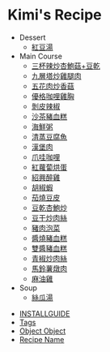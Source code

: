 # Kimi's Recipe

- Dessert
  * [紅豆湯](dessert/紅豆湯.md)
- Main Course
  * [三杯辣炒杏鮑菇+豆乾](main_course/三杯辣炒杏鮑菇+豆乾.md)
  * [九層塔炒雞腿肉](main_course/九層塔炒雞腿肉.md)
  * [五花肉炒香菇](main_course/五花肉炒香菇.md)
  * [優格咖哩雞胸](main_course/優格咖哩雞胸.md)
  * [剝皮辣椒](main_course/剝皮辣椒.md)
  * [沙茶豬血糕](main_course/沙茶豬血糕.md)
  * [海鮮粥](main_course/海鮮粥.md)
  * [清蒸豆腐魚](main_course/清蒸豆腐魚.md)
  * [漢堡肉](main_course/漢堡肉.md)
  * [爪哇咖哩](main_course/爪哇咖哩.md)
  * [紅蘿蔔烘蛋](main_course/紅蘿蔔烘蛋.md)
  * [紹興醉雞](main_course/紹興醉雞.md)
  * [胡椒蝦](main_course/胡椒蝦.md)
  * [茄燒豆皮](main_course/茄燒豆皮.md)
  * [豆乾杏鮑炒](main_course/豆乾杏鮑炒.md)
  * [豆干炒肉絲](main_course/豆干炒肉絲.md)
  * [豬肉泡菜](main_course/豬肉泡菜.md)
  * [醬燒豬血糕](main_course/醬燒豬血糕.md)
  * [雙醬豬血糕](main_course/雙醬豬血糕.md)
  * [青椒炒肉絲](main_course/青椒炒肉絲.md)
  * [馬鈴薯燉肉](main_course/馬鈴薯燉肉.md)
  * [麻油雞](main_course/麻油雞.md)
- Soup
  * [絲瓜湯](soup/絲瓜湯.md)
* [INSTALLGUIDE](INSTALLGUIDE.md)
* [Tags](tags.md)
* [Object Object](temp.md)
* [Recipe Name](template.md)
